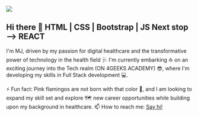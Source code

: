 <img src="https://media.licdn.com/dms/image/D4D16AQE8_dBOJbuzUQ/profile-displaybackgroundimage-shrink_350_1400/0/1695855406910?e=1704931200&v=beta&t=b8fpVaAd-eJvb3NHwmxIB85KgPdGU_LhVa93AP20mTE"></img>

## Hi there 👋 HTML | CSS | Bootstrap | JS Next stop --> REACT
I'm MJ, driven by my passion for digital healthcare and the transformative power of technology in the health field 🩺 I'm currently embarking ⛵ on an exciting journey into the Tech realm (ON 4GEEKS ACADEMY) 😎, where I'm developing my skills in Full Stack development 💻.

⚡ Fun fact: Pink flamingos are not born with that color 🦩, and I am looking to expand my skill set and explore 🗺️ new career opportunities while building upon my background in healthcare.
📫 How to reach me: <a href="https://www.linkedin.com/in/mjfbalice"> Say hi! </a>
<!--
**Mjuliafb/mjuliafb** is a ✨ _special_ ✨ repository because its `README.md` (this file) appears on your GitHub profile.

Here are some ideas to get you started:

- 🔭 I’m currently working on ...
- 🌱 I’m currently learning ...
- 👯 I’m looking to collaborate on ...
- 🤔 I’m looking for help with ...
- 💬 Ask me about ...
- 📫 How to reach me: ...
- 😄 Pronouns: ...
- ⚡ Fun fact: ...
-->
